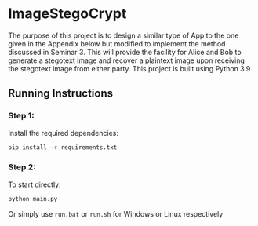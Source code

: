 # ImageStegoCrypt
The purpose of this project is to design a similar type of App to the one given in the Appendix below but modified to implement the method discussed in Seminar 3. This will provide the facility for Alice and Bob to generate a stegotext image and recover a plaintext image upon receiving the stegotext image from either party. This project is built using Python 3.9

## Running Instructions
### Step 1:
Install the required dependencies:
```bash
pip install -r requirements.txt
```
### Step 2:
To start directly:
```bash
python main.py
```
Or simply use ```run.bat``` or ```run.sh``` for Windows or Linux respectively
